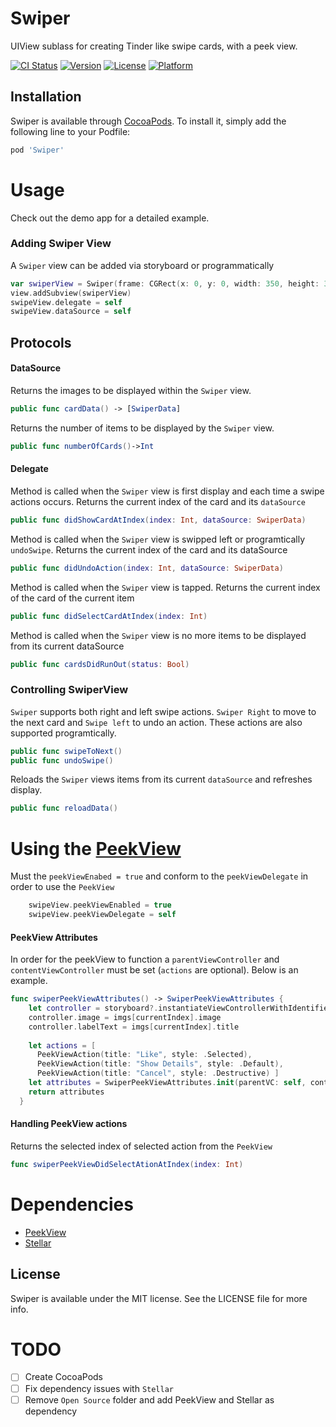 # Swiper
UIView sublass for creating Tinder like swipe cards, with a peek view.

[![CI Status](http://img.shields.io/travis/=/Swiper.svg?style=flat)](https://travis-ci.org/=/Swiper)
[![Version](https://img.shields.io/cocoapods/v/Swiper.svg?style=flat)](http://cocoapods.org/pods/Swiper)
[![License](https://img.shields.io/cocoapods/l/Swiper.svg?style=flat)](http://cocoapods.org/pods/Swiper)
[![Platform](https://img.shields.io/cocoapods/p/Swiper.svg?style=flat)](http://cocoapods.org/pods/Swiper)

## Installation

Swiper is available through [CocoaPods](http://cocoapods.org). To install
it, simply add the following line to your Podfile:

```ruby
pod 'Swiper'
```

# Usage
Check out the demo app for a detailed example.

### Adding Swiper View
A `Swiper` view can be added via storyboard or programmatically
```swift
var swiperView = Swiper(frame: CGRect(x: 0, y: 0, width: 350, height: 350)))
view.addSubview(swiperView)
swipeView.delegate = self
swipeView.dataSource = self
```

## Protocols

#### DataSource

Returns the images to be displayed within the `Swiper` view.

```swift
public func cardData() -> [SwiperData]
```
Returns the number of items to be displayed by the `Swiper` view.
```swift
public func numberOfCards()->Int
```

#### Delegate

Method is called when the `Swiper` view is first display and each time a swipe actions occurs. Returns the current index of the card and its `dataSource`
```swift
public func didShowCardAtIndex(index: Int, dataSource: SwiperData)
```
Method is called when the `Swiper` view is swipped left or programtically `undoSwipe`. Returns the current index of the card and its dataSource
```swift
public func didUndoAction(index: Int, dataSource: SwiperData)
```
Method is called when the `Swiper` view is tapped. Returns the current index of the card of the current item
```swift
public func didSelectCardAtIndex(index: Int)
```
Method is called when the `Swiper` view is no more items to be displayed from its current dataSource
```swift
public func cardsDidRunOut(status: Bool)
```

### Controlling SwiperView
`Swiper` supports both right and left swipe actions. `Swiper Right` to move to the next card and `Swipe left` to undo an action.
These actions are also supported programtically. 
```swift
public func swipeToNext()
public func undoSwipe()
```
Reloads the `Swiper` views items from its current `dataSource` and refreshes display.
```swift
public func reloadData()
```

# Using the <a href="https://github.com/itsmeichigo/PeekView"> PeekView</a>
Must the `peekViewEnabed = true` and conform to the `peekViewDelegate` in order to use the `PeekView`

```swift
    swipeView.peekViewEnabled = true
    swipeView.peekViewDelegate = self
```

#### PeekView Attributes
In order for the peekView to function a `parentViewController` and `contentViewController` must be set (`actions` are optional). Below is an example.

```swift
func swiperPeekViewAttributes() -> SwiperPeekViewAttributes {
    let controller = storyboard?.instantiateViewControllerWithIdentifier("PeekViewController") as! PeekViewController
    controller.image = imgs[currentIndex].image
    controller.labelText = imgs[currentIndex].title
    
    let actions = [
      PeekViewAction(title: "Like", style: .Selected),
      PeekViewAction(title: "Show Details", style: .Default),
      PeekViewAction(title: "Cancel", style: .Destructive) ]
    let attributes = SwiperPeekViewAttributes.init(parentVC: self, contentVC: controller, actions: actions)
    return attributes
  }
```
#### Handling PeekView actions
Returns the selected index of selected action from the `PeekView`
```swift
func swiperPeekViewDidSelectAtionAtIndex(index: Int)
````

# Dependencies
* <a href="https://github.com/itsmeichigo/PeekView"> PeekView </a>
* <a href="https://github.com/AugustRush/Stellar"> Stellar </a>

## License

Swiper is available under the MIT license. See the LICENSE file for more info.


# TODO
- [ ] Create CocoaPods
- [ ] Fix dependency issues with `Stellar`
- [ ] Remove `Open Source` folder and add PeekView and Stellar as dependency
